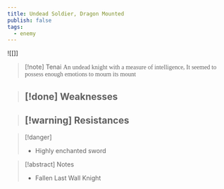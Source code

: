 ```yaml
---
title: Undead Soldier, Dragon Mounted
publish: false
tags:
  - enemy
---
```

![[]]
> [!note] Tenai
> <span style="font-family: 'Lucida Handwriting'; font-optical-sizing: auto; font-style: normal; word-break: break-word;">An undead knight with a measure of intelligence, It seemed to possess enough emotions to mourn its mount<span/>

> [!done] Weaknesses
> - 

> [!warning] Resistances
> - 

> [!danger]
> - Highly enchanted sword

> [!abstract] Notes
> - Fallen Last Wall Knight